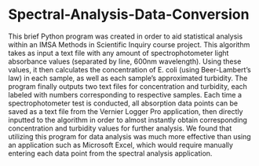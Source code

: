 # Spectral-Analysis-Data-Conversion
This brief Python program was created in order to aid statistical analysis within an IMSA Methods in Scientific Inquiry course project. This algorithm takes as input a text file with any amount of spectrophotometer light absorbance values (separated by line, 600nm wavelength). Using these values, it then calculates the concentration of E. coli (using Beer-Lambert’s law) in each sample, as well as each sample’s approximated turbidity. The program finally outputs two text files for concentration and turbidity, each labeled with numbers corresponding to respective samples. Each time a spectrophotometer test is conducted, all absorption data points can be saved as a text file from the Vernier Logger Pro application, then directly inputted to the algorithm in order to almost instantly obtain corresponding concentration and turbidity values for further analysis. We found that utilizing this program for data analysis was much more effective than using an application such as Microsoft Excel, which would require manually entering each data point from the spectral analysis application. 
